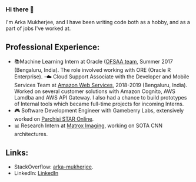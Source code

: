 ### Hi there 👋

<!--
**Arka161/Arka161** is a ✨ _special_ ✨ repository because its `README.md` (this file) appears on your GitHub profile.

Here are some ideas to get you started:

- 🔭 I’m currently working on ...
- 🌱 I’m currently learning ...
- 👯 I’m looking to collaborate on ...
- 🤔 I’m looking for help with ...
- 💬 Ask me about ...
- 📫 How to reach me: ...
- 😄 Pronouns: ...
- ⚡ Fun fact: ...
-->

I'm Arka Mukherjee, and I have been writing code both as a hobby, and as a part of jobs I've worked at. 

## Professional Experience:

- 📚Machine Learning Intern at Oracle ([OFSAA team](https://docs.oracle.com/cd/E92918_01/PDF/8.0.8.0.0/OIDF_HTML/Release_Notes/Overview_of_OFSAA.htm), Summer 2017 (Bengaluru, India). The role involved working with ORE (Oracle R Enterprise).
-☁️ Cloud Support Associate with the Developer and Mobile Services Team at [Amazon Web Services](https://youtu.be/CIuQZdq7_ao), 2018-2019 (Bengaluru, India). Worked on several customer solutions with Amazon Cognito, AWS Lamdba and AWS API Gateway. I also had a chance to build prototypes of Internal tools which became full-time projects for incoming Interns.
- 🎮 Software Development Engineer with Gameberry Labs, extensively worked on [Parchisi STAR Online](https://play.google.com/store/apps/details?id=com.superking.parchisi.star&hl=en_CA&gl=US).
- 📊 Research Intern at [Matrox Imaging](https://info.matrox.com/imaging/adw/iris-gtx/smartest-fastest-out-there?utm_term=matrox%20imaging&utm_campaign=&utm_source=adwords&utm_medium=ppc&hsa_acc=5075582178&hsa_cam=8656411336&hsa_grp=127012989359&hsa_ad=557049502681&hsa_src=g&hsa_tgt=kwd-397252618074&hsa_kw=matrox%20imaging&hsa_mt=b&hsa_net=adwords&hsa_ver=3&gclid=Cj0KCQiAsqOMBhDFARIsAFBTN3cFhUEUMngkhRoQhIs5FmgRRST9wzy50UvQ_sNTvk_UpKLCmvyiQg4aAmj6EALw_wcB), working on SOTA CNN architectures. 

## Links:

- StackOverflow: [arka-mukherjee](https://stackoverflow.com/users/5013336/arka-mukherjee).
- LinkedIn: [LinkedIn](https://www.linkedin.com/in/arkamukherjee161/)

